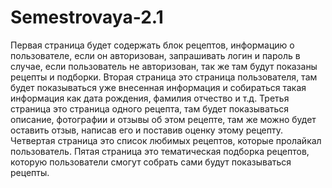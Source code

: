 # Semestrovaya-2.1
Первая страница будет содержать блок рецептов, информацию о пользователе, если он авторизован, запрашивать логин и пароль в случае, если пользователь не авторизован, так же там будут показаны рецепты и подборки.
Вторая страница это страница пользователя, там будет показываться уже внесенная информация и собираться такая информация как дата рождения, фамилия отчество и т.д.
Третья страница это страница одного рецепта, там будет показываться описание, фотографии и отзывы об этом рецепте, там же можно будет оставить отзыв, написав его и поставив оценку этому рецепту.
Четвертая страница это список любимых рецептов, которые пролайкал пользователь.
Пятая страница это тематическая подборка рецептов, которую пользователи смогут собрать сами будут показываться рецепты.
